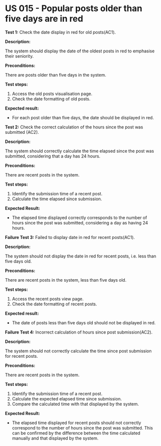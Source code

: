 # US 015 - Popular posts older than five days are in red

**Test 1:**  Check the date display in red for old posts(AC1).

**Description:**

The system should display the date of the oldest posts in red to emphasise their seniority.

**Preconditions:**

There are posts older than five days in the system.

**Test steps:**

1. Access the old posts visualisation page.
2. Check the date formatting of old posts.

**Expected result:**

* For each post older than five days, the date should be displayed in red.

**Test 2:** Check the correct calculation of the hours since the post was submitted (AC2).

**Description:**

The system should correctly calculate the time elapsed since the post was submitted, considering that a day has 24 hours.

**Preconditions:**

There are recent posts in the system.

**Test steps:**

1. Identify the submission time of a recent post.
2. Calculate the time elapsed since submission.

**Expected Result:**

* The elapsed time displayed correctly corresponds to the number of hours since the post was submitted, considering a day as having 24 hours.

**Failure Test 3:** Failed to display date in red for recent posts(AC1).

**Description:**

The system should not display the date in red for recent posts, i.e. less than five days old.

**Preconditions:**

There are recent posts in the system, less than five days old.

**Test steps:**

1. Access the recent posts view page.
2. Check the date formatting of recent posts.

**Expected result:**
* The date of posts less than five days old should not be displayed in red.

**Failure Test 4:** Incorrect calculation of hours since post submission(AC2).

**Description:**

The system should not correctly calculate the time since post submission for recent posts.

**Preconditions:**

There are recent posts in the system.

**Test steps:**

1. Identify the submission time of a recent post.
2. Calculate the expected elapsed time since submission.
3. Compare the calculated time with that displayed by the system.

**Expected Result:**
* The elapsed time displayed for recent posts should not correctly correspond to the number of hours since the post was submitted. This can be confirmed by the difference between the time calculated manually and that displayed by the system.
